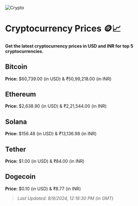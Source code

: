 
![Crypto](https://www.techguide.com.au/wp-content/uploads/2020/11/crypto3.jpeg)

# Cryptocurrency Prices 🪙📈

#### Get the latest cryptocurrency prices in USD and INR for top 5 cryptocurrencies.

## Bitcoin

**Price:** $60,739.00 (in USD) & ₹50,99,218.00 (in INR)

## Ethereum

**Price:** $2,638.90 (in USD) & ₹2,21,544.00 (in INR)

## Solana

**Price:** $156.48 (in USD) & ₹13,136.98 (in INR)

## Tether

**Price:** $1.00 (in USD) & ₹84.00 (in INR)

## Dogecoin

**Price:** $0.10 (in USD) & ₹8.77 (in INR)

> _Last Updated: 8/9/2024, 12:18:30 PM (in GMT)_
